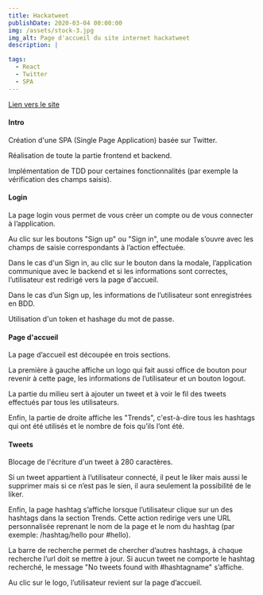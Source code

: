 ```yaml
---
title: Hackatweet
publishDate: 2020-03-04 00:00:00
img: /assets/stock-3.jpg
img_alt: Page d'accueil du site internet hackatweet
description: |

tags:
  - React
  - Twitter
  - SPA
---
```


<a href="https://hackatweet-frontend-two.vercel.app">Lien vers le site</a>

#### Intro

Création d'une SPA (Single Page Application) basée sur Twitter.

Réalisation de toute la partie frontend et backend.

Implémentation de TDD pour certaines fonctionnalités (par exemple la vérification des champs saisis).

#### Login

La page login vous permet de vous créer un compte ou de vous connecter à l’application.

Au clic sur les boutons "Sign up" ou "Sign in", une modale s’ouvre avec les champs de saisie correspondants à l’action effectuée.

Dans le cas d'un Sign in, au clic sur le bouton dans la modale, l’application communique avec le backend et si les informations sont correctes, l’utilisateur est redirigé vers la page d'accueil.

Dans le cas d’un Sign up, les informations de l’utilisateur sont enregistrées en BDD.

Utilisation d'un token et hashage du mot de passe.

#### Page d'accueil

La page d’accueil est découpée en trois sections.

La première à gauche affiche un logo qui fait aussi office de bouton pour revenir à cette page, les informations de l’utilisateur et un bouton logout.

La partie du milieu sert à ajouter un tweet et à voir le fil des tweets effectués par tous les utilisateurs.

Enfin, la partie de droite affiche les "Trends", c'est-à-dire tous les hashtags qui ont été utilisés et le nombre de fois qu’ils l’ont été.

#### Tweets

Blocage de l'écriture d'un tweet à 280 caractères.

Si un tweet appartient à l’utilisateur connecté, il peut le liker mais aussi le supprimer mais si ce n’est pas le sien, il aura seulement la possibilité de le liker.

Enfin, la page hashtag s’affiche lorsque l’utilisateur clique sur un des hashtags dans la section Trends. Cette action redirige vers une URL personnalisée reprenant le nom de la page et le nom du hashtag (par exemple: /hashtag/hello pour #hello).

La barre de recherche permet de chercher d’autres hashtags, à chaque recherche l’url doit se mettre à jour. Si aucun tweet ne comporte le hashtag recherché, le message "No tweets found with #hashtagname" s’affiche.

Au clic sur le logo, l’utilisateur revient sur la page d’accueil.